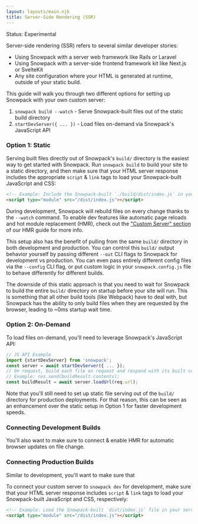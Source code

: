 ```yaml
---
layout: layouts/main.njk
title: Server-Side Rendering (SSR)
---
```


<div class="notification">
Status: Experimental 
</div>

Server-side rendering (SSR) refers to several similar developer stories:

- Using Snowpack with a server web framework like Rails or Laravel
- Using Snowpack with a server-side frontend framework kit like Next.js or SvelteKit
- Any site configuration where your HTML is generated at runtime, outside of your static build.

This guide will walk you through two different options for setting up Snowpack with your own custom server:

1. `snowpack build --watch` - Serve Snowpack-built files out of the static build directory
2. `startDevServer({ ... })` - Load files on-demand via Snowpack's JavaScript API

### Option 1: Static

Serving built files directly out of Snowpack's `build/` directory is the easiest way to get started with Snowpack. Run `snowpack build` to build your site to a static directory, and then make sure that your HTML server response includes the appropriate `script` & `link` tags to load your Snowpack-built JavaScript and CSS:

```html
<!-- Example: Include the Snowpack-built `./build/dist/index.js` in your HTML response -->
<script type="module" src="/dist/index.js"></script>
```

During development, Snowpack will rebuild files on every change thanks to the `--watch` command. To enable dev features like automatic page reloads and hot module replacement (HMR), check out the ["Custom Server" section](/guides/hmr#enable-hmr%3A-custom-server) of our HMR guide for more info.

This setup also has the benefit of pulling from the same `build/` directory in both development and production. You can control this `build/` output behavior yourself by passing different `--out` CLI flags to Snowpack for development vs production. You can even pass entirely different config files via the `--config` CLI flag, or put custom logic in your `snowpack.config.js` file to behave differently for different builds.

The downside of this static approach is that you need to wait for Snowpack to build the entire `build/` directory on startup before your site will run. This is something that all other build tools (like Webpack) have to deal with, but Snowpack has the ability to only build files when they are requested by the browser, leading to ~0ms startup wait time.

### Option 2: On-Demand

To load files on-demand, you'll need to leverage Snowpack's JavaScript API:

```js
// JS API Example
import {startDevServer} from 'snowpack';
const server = await startDevServer({ ... });
// On request, build each file on request and respond with its built contents
// Example: res.send(buildResult.contents);
const buildResult = await server.loadUrl(req.url);
```

Note that you'll still need to set up static file serving out of the `build/` directory for production deployments. For that reason, this can be seen as an enhancement over the static setup in Option 1 for faster development speeds.

### Connecting Development Builds

You'll also want to make sure to connect & enable HMR for automatic browser updates on file change.

### Connecting Production Builds

Similar to development, you'll want to make sure that

To connect your custom server to `snowpack dev` for development, make sure that your HTML server response includes `script` & `link` tags to load your Snowpack-built JavaScript and CSS, respectively:

```html
<!-- Example: Load the Snowpack-built `dist/index.js` file in your server HTML response -->
<script type="module" src="/dist/index.js"></script>
```
